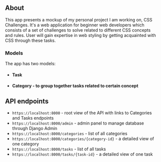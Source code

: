 ## About

This app presents a mockup of my personal project I am working on, CSS Challenges. It's a web application for beginner
web developers which consists of a set of challenges to solve related to different CSS concepts and rules. User will
gain expertise in web styling by getting acquainted with CSS through these tasks. 

### Models

The app has two models:

- #### Task
- #### Category - to group together tasks related to certain concept

## API endpoints

- `https://localhost:8000` -  root view of the API with links to Categories and Tasks endpoints
- `https://localhost:8000/admin` - admin panel to manage database through Django Admin 
- `https://localhost:8000/categories` - list of all categories
- `https://localhost:8000/categories/{category-id}` - a detailed view of one category
- `https://localhost:8000/tasks` - list of all tasks
- `https://localhost:8000/tasks/{task-id}` - a detailed view of one task